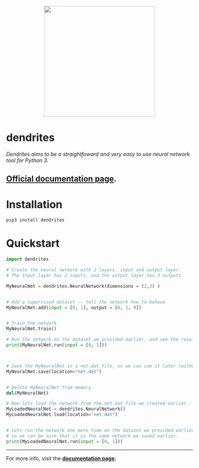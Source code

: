 <p align="center">
    <img style='width: 300px' src="http://i.imgur.com/6ZVwnlb.png"></img>
</p>


# dendrites

*Dendrites aims to be a straightfoward and
very easy to use neural network tool for Python 3.*

**[Official documentation page](http://dendrites.readthedocs.io/en/latest/).**
---

# Installation

`pip3 install dendrites`

# Quickstart

```python
import dendrites

# Create the neural network with 2 layers, input and output layer.
# The Input layer has 2 inputs, and the output layer has 3 outputs.

MyNeuralNet = dendrites.NeuralNetwork(dimensions = (2,3) )


# Add a supervised dataset -- tell the network how to behave
MyNeuralNet.add(input = [0, 1], output = [0, 1, 0])


# Train the network
MyNeuralNet.train()

# Run the network on the dataset we provided earlier, and see the results.
print(MyNeuralNet.run(input = [0, 1]))



# Save the MyNeuralNet in a net.dat file, so we can use it later (without Training it again)
MyNeuralNet.save(location="net.dat")


# Delete MyNeuralNet from memory
del(MyNeuralNet)

# Now lets load the network from the net.dat file we created earlier.
MyLoadedNeuralNet = dendrites.NeuralNetwork()
MyLoadedNeuralNet.load(location="net.dat")


# Lets run the network one more time on the dataset we provided earlier,
# so we can be sure that it is the same network we saved earlier.
print(MyLoadedNeuralNet.run(input = [0, 1]))
```

---

For more info, visit the **[documentation page](http://dendrites.readthedocs.io/en/latest/).**
